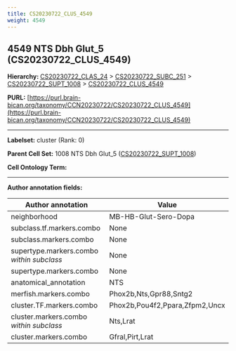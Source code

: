 ```yaml
---
title: CS20230722_CLUS_4549
weight: 4549
---
```

## 4549 NTS Dbh Glut_5 (CS20230722_CLUS_4549)
<b>Hierarchy: </b>
[CS20230722_CLAS_24](../CS20230722_CLAS_24) >
[CS20230722_SUBC_251](../CS20230722_SUBC_251) >
[CS20230722_SUPT_1008](../CS20230722_SUPT_1008) >
[CS20230722_CLUS_4549](../CS20230722_CLUS_4549)

**PURL:** [https://purl.brain-bican.org/taxonomy/CCN20230722/CS20230722_CLUS_4549](https://purl.brain-bican.org/taxonomy/CCN20230722/CS20230722_CLUS_4549)

---


**Labelset:** cluster (Rank: 0)

**Parent Cell Set:** 1008 NTS Dbh Glut_5 ([CS20230722_SUPT_1008](../CS20230722_SUPT_1008))



**Cell Ontology Term:** 

[MARKER GENES.]: #


---

[TRANSFERRED ANNOTATIONS.]: #


[AUTHOR ANNOTATION FIELDS.]: #


**Author annotation fields:**

| Author annotation | Value |
|-------------------|-------|
|neighborhood|MB-HB-Glut-Sero-Dopa|
|subclass.tf.markers.combo|None|
|subclass.markers.combo|None|
|supertype.markers.combo _within subclass_|None|
|supertype.markers.combo|None|
|anatomical_annotation|NTS|
|merfish.markers.combo|Phox2b,Nts,Gpr88,Sntg2|
|cluster.TF.markers.combo|Phox2b,Pou4f2,Ppara,Zfpm2,Uncx|
|cluster.markers.combo _within subclass_|Nts,Lrat|
|cluster.markers.combo|Gfral,Pirt,Lrat|
